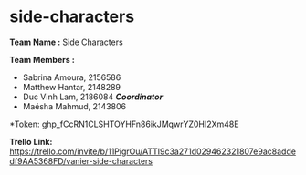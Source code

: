 # side-characters

**Team Name :** 
Side Characters

**Team Members :**
* Sabrina Amoura, 2156586
* Matthew Hantar, 2148289
* Duc Vinh Lam, 2186084 ***Coordinator***
* Maésha Mahmud, 2143806

*Token: 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 

**Trello Link:**
https://trello.com/invite/b/11PigrOu/ATTI9c3a271d029462321807e9ac8addedf9AA5368FD/vanier-side-characters
